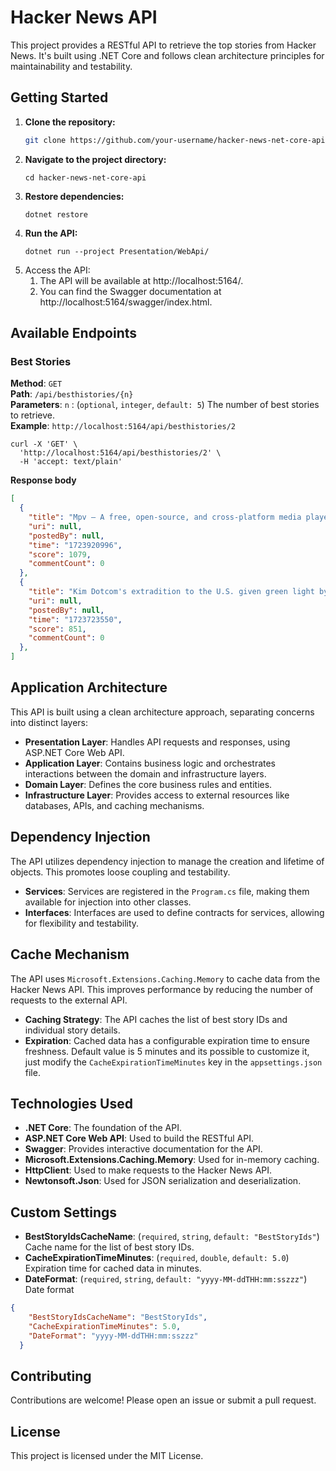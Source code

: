 # Hacker News API

This project provides a RESTful API to retrieve the top stories from Hacker News. It's built using .NET Core and follows clean architecture principles for maintainability and testability.

## Getting Started

1. **Clone the repository:**
   ```bash
   git clone https://github.com/your-username/hacker-news-net-core-api.git
2. **Navigate to the project directory:**
   ```shell
   cd hacker-news-net-core-api
   ```
3. **Restore dependencies:**
   ```shell
   dotnet restore
   ```
4. **Run the API:**
   ```shell
   dotnet run --project Presentation/WebApi/
   ```
5. Access the API:
   1. The API will be available at http://localhost:5164/.
   2. You can find the Swagger documentation at http://localhost:5164/swagger/index.html.


## Available Endpoints
### Best Stories
**Method**: `GET`\
**Path**: `/api/besthistories/{n}`\
**Parameters**: `n` : (`optional`, `integer`, `default: 5`) The number of best stories to retrieve.\
**Example**: `http://localhost:5164/api/besthistories/2`
```curl
curl -X 'GET' \
  'http://localhost:5164/api/besthistories/2' \
  -H 'accept: text/plain'
```
**Response body**
```json
[
  {
    "title": "Mpv – A free, open-source, and cross-platform media player",
    "uri": null,
    "postedBy": null,
    "time": "1723920996",
    "score": 1079,
    "commentCount": 0
  },
  {
    "title": "Kim Dotcom's extradition to the U.S. given green light by New Zealand",
    "uri": null,
    "postedBy": null,
    "time": "1723723550",
    "score": 851,
    "commentCount": 0
  },
]
```
## Application Architecture
This API is built using a clean architecture approach, separating concerns into distinct layers:

- **Presentation Layer**: Handles API requests and responses, using ASP.NET Core Web API.
- **Application Layer**: Contains business logic and orchestrates interactions between the domain and infrastructure layers.
- **Domain Layer**: Defines the core business rules and entities.
- **Infrastructure Layer**: Provides access to external resources like databases, APIs, and caching mechanisms.

## Dependency Injection
The API utilizes dependency injection to manage the creation and lifetime of objects. This promotes loose coupling and testability.

- **Services**: Services are registered in the `Program.cs` file, making them available for injection into other classes.
- **Interfaces**: Interfaces are used to define contracts for services, allowing for flexibility and testability.

## Cache Mechanism
The API uses `Microsoft.Extensions.Caching.Memory` to cache data from the Hacker News API. This improves performance by reducing the number of requests to the external API.

- **Caching Strategy**: The API caches the list of best story IDs and individual story details.
- **Expiration**: Cached data has a configurable expiration time to ensure freshness. Default value is 5 minutes and its possible to customize it, just modify the `CacheExpirationTimeMinutes` key in the `appsettings.json` file.

## Technologies Used
- **.NET Core**: The foundation of the API.
- **ASP.NET Core Web API**: Used to build the RESTful API.
- **Swagger**: Provides interactive documentation for the API.
- **Microsoft.Extensions.Caching.Memory**: Used for in-memory caching.
- **HttpClient**: Used to make requests to the Hacker News API.
- **Newtonsoft.Json**: Used for JSON serialization and deserialization.

## Custom Settings
- **BestStoryIdsCacheName**: (`required`, `string`, `default: "BestStoryIds"`) Cache name for the list of best story IDs.
- **CacheExpirationTimeMinutes**: (`required`, `double`, `default: 5.0`) Expiration time for cached data in minutes.
- **DateFormat**: (`required`, `string`, `default: "yyyy-MM-ddTHH:mm:sszzz"`) Date format
```json
{
    "BestStoryIdsCacheName": "BestStoryIds",
    "CacheExpirationTimeMinutes": 5.0,
    "DateFormat": "yyyy-MM-ddTHH:mm:sszzz"
  }
```

## Contributing
Contributions are welcome! Please open an issue or submit a pull request.

## License
This project is licensed under the MIT License.